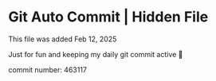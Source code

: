 # Git Auto Commit | Hidden File

This file was added Feb 12, 2025

Just for fun and keeping my daily git commit active 🤪

commit number: 463117

